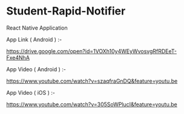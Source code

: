 # Student-Rapid-Notifier
React Native Application

App Link ( Android ) :-

https://drive.google.com/open?id=1VOXh10y4WEyWvosvgRfRDEeT-Fxe4NhA



App Video ( Android ) :-

https://www.youtube.com/watch?v=szaqfraGnDQ&feature=youtu.be



App Video ( iOS ) :-

https://www.youtube.com/watch?v=305SoWPlucI&feature=youtu.be

